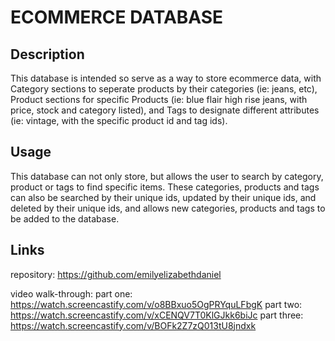 # ECOMMERCE DATABASE

## Description
This database is intended so serve as a way to store ecommerce data, with Category sections to seperate products by their categories (ie: jeans, etc), Product sections for specific Products (ie: blue flair high rise jeans, with price, stock and category listed), and Tags to designate different attributes (ie: vintage, with the specific product id and tag ids).

## Usage
This database can not only store, but allows the user to search by category, product or tags to find specific items. These categories, products and tags can also be searched by their unique ids, updated by their unique ids, and deleted by their unique ids, and allows new categories, products and tags to be added to the database.

## Links
repository:
https://github.com/emilyelizabethdaniel

video walk-through: 
part one: https://watch.screencastify.com/v/o8BBxuo5OgPRYquLFbgK
part two: https://watch.screencastify.com/v/xCENQV7T0KlGJkk6biJc
part three: https://watch.screencastify.com/v/BOFk2Z7zQ013tU8jndxk